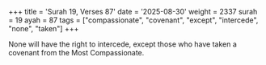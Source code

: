 +++
title = 'Surah 19, Verses 87'
date = '2025-08-30'
weight = 2337
surah = 19
ayah = 87
tags = ["compassionate", "covenant", "except", "intercede", "none", "taken"]
+++

None will have the right to intercede, except those who have taken a covenant from the Most Compassionate. 